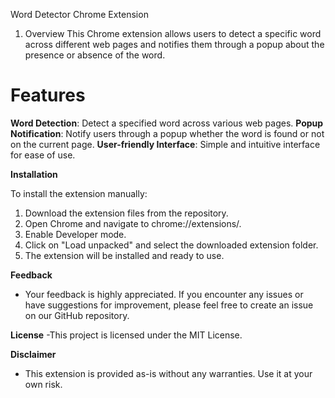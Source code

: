 
Word Detector Chrome Extension

1) Overview
This Chrome extension allows users to detect a specific word across different web pages and notifies them through a popup about the presence or absence of the word.

# Features
**Word Detection**: Detect a specified word across various web pages.
**Popup Notification**: Notify users through a popup whether the word is found or not on the current page.
**User-friendly Interface**: Simple and intuitive interface for ease of use.


**Installation**

To install the extension manually:

1. Download the extension files from the repository.
2. Open Chrome and navigate to chrome://extensions/.
3. Enable Developer mode.
4. Click on "Load unpacked" and select the downloaded extension folder.
5. The extension will be installed and ready to use.
   
**Feedback**
- Your feedback is highly appreciated. If you encounter any issues or have suggestions for improvement, please feel free to create an issue on our GitHub repository.

**License**
-This project is licensed under the MIT License.

**Disclaimer**
- This extension is provided as-is without any warranties. Use it at your own risk.
